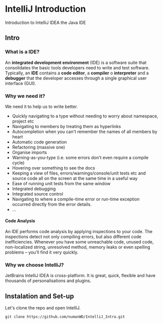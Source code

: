 # IntelliJ Introduction

Introduction to IntelliJ IDEA the Java IDE

## Intro

### What is a IDE?

An **integrated development environment** (IDE) is a software suite that consolidates the basic tools developers need to write and test software. 
Typically, an **IDE** contains a **code editor**, a **compiler** o **interpreter** and a **debugger** that the developer accesses through a single graphical user interface (GUI).

### Why we need it?

We need it to help us to write better.

* Quickly navigating to a type without needing to worry about namespace, project etc
* Navigating to members by treating them as hyperlinks
* Autocompletion when you can't remember the names of all members by heart
* Automatic code generation
* Refactoring (massive one)
* Organise imports
* Warning-as-you-type (i.e. some errors don't even require a compile cycle)
* Hovering over something to see the docs
* Keeping a view of files, errors/warnings/console/unit tests etc and source code all on the screen at the same time in a useful way
* Ease of running unit tests from the same window
* Integrated debugging
* Integrated source control
* Navigating to where a compile-time error or run-time exception occurred directly from the error details.
* ...

#### Code Analysis

An IDE performs code analysis by applying inspections to your code.
The inspections detect not only compiling errors, but also different code inefficiencies. Whenever you have some unreachable code, unused code, non-localized string, unresolved method, memory leaks or even spelling problems – you'll find it very quickly.

### Why we choose IntelliJ?

JetBrains IntelliJ IDEA is cross-platform. It is great, quick, flexible and have thousands of personalisations and plugins.  

## Instalation and Set-up

Let's clone the repo and open IntelliJ.

 
```
git clone https://github.com/numanWD/IntelliJ_Intro.git
```
